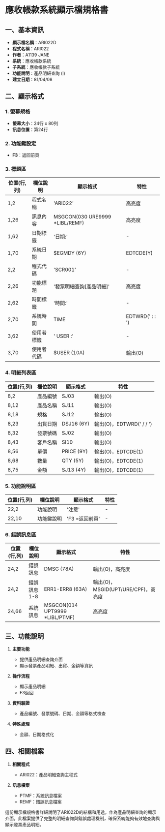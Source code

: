 # 應收帳款系統顯示檔規格書

## 一、基本資訊
- **顯示檔名稱**：ARI022D
- **程式名稱**：ARI022
- **作者**：A1139 JANE
- **系統**：應收帳款系統
- **子系統**：應收帳款子系統
- **功能說明**：產品明細查詢 (I)
- **建立日期**：81/04/08

## 二、顯示格式

### 1. 螢幕規格
- **螢幕大小**：24行 x 80列
- **訊息位置**：第24行

### 2. 功能鍵設定
- **F3**：返回前頁

### 3. 標題區
| 位置(行,列) | 欄位說明 | 顯示格式 | 特性 |
|------------|---------|---------|------|
| 1,2 | 程式名稱 | 'ARI022' | 高亮度 |
| 1,26 | 訊息內容 | MSGCON(030 URE9999 *LIBL/REMF) | 高亮度 |
| 1,62 | 日期標籤 | '日期:' | - |
| 1,70 | 系統日期 | $EGMDY (6Y) | EDTCDE(Y) |
| 2,2 | 程式代碼 | 'SCR001' | - |
| 2,26 | 功能標題 | '發票明細查詢[產品明細]' | 高亮度 |
| 2,62 | 時間標籤 | '時間:' | - |
| 2,70 | 系統時間 | TIME | EDTWRD('  :  :  ') |
| 3,62 | 使用者標籤 | ' USER :' | - |
| 3,70 | 使用者代碼 | $USER (10A) | 輸出(O) |

### 4. 明細列表區
| 位置(行,列) | 欄位說明 | 顯示格式 | 特性 |
|------------|---------|---------|------|
| 8,2 | 產品編號 | SJ03 | 輸出(O) |
| 8,12 | 產品名稱 | SJ11 | 輸出(O) |
| 8,18 | 規格 | SJ12 | 輸出(O) |
| 8,23 | 出貨日期 | DSJ16 (6Y) | 輸出(O)，EDTWRD('  /  /  ') |
| 8,32 | 發票號碼 | SJ02 | 輸出(O) |
| 8,43 | 客戶名稱 | SI10 | 輸出(O) |
| 8,56 | 單價 | PRICE (9Y) | 輸出(O)，EDTCDE(1) |
| 8,68 | 數量 | QTY (5Y) | 輸出(O)，EDTCDE(1) |
| 8,75 | 金額 | SJ13 (4Y) | 輸出(O)，EDTCDE(1) |

### 5. 功能說明區
| 位置(行,列) | 欄位說明 | 顯示格式 | 特性 |
|------------|---------|---------|------|
| 22,2 | 功能說明 | '注意' | - |
| 22,10 | 功能鍵說明 | 'F3 =返回前頁' | - |

### 6. 錯誤訊息區
| 位置(行,列) | 欄位說明 | 顯示格式 | 特性 |
|------------|---------|---------|------|
| 24,2 | 錯誤訊息 | DMSG (78A) | 輸出(O)，高亮度 |
| 24,2 | 錯誤訊息1-8 | ERR1-ERR8 (63A) | 輸出(O)，MSGID(UPT/URE/CPF)，高亮度 |
| 24,66 | 系統訊息 | MSGCON(014 UPT9999 *LIBL/PTMF) | 高亮度 |

## 三、功能說明

1. **主要功能**
   - 提供產品明細查詢介面
   - 顯示發票產品明細、出貨、金額等資訊

2. **操作流程**
   - 顯示產品明細
   - F3返回

3. **資料驗證**
   - 產品編號、發票號碼、日期、金額等格式檢查

4. **特殊處理**
   - 金額、日期格式化

## 四、相關檔案

1. **相關程式**
   - ARI022：產品明細查詢主程式

2. **訊息檔案**
   - PTMF：系統訊息檔案
   - REMF：錯誤訊息檔案

這份顯示檔規格書詳細說明了ARI022D的結構和用途。作為產品明細查詢的顯示介面，此檔案提供了完整的明細查詢與錯誤處理機制，確保系統能夠有效地查詢與顯示發票產品明細。 